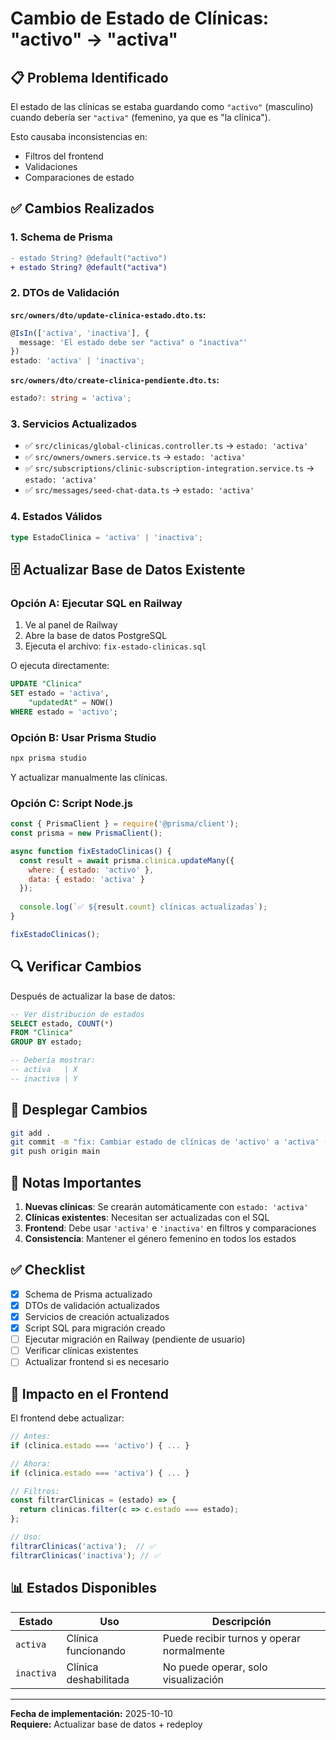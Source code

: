 # Cambio de Estado de Clínicas: "activo" → "activa"

## 📋 Problema Identificado

El estado de las clínicas se estaba guardando como `"activo"` (masculino) cuando debería ser `"activa"` (femenino, ya que es "la clínica").

Esto causaba inconsistencias en:
- Filtros del frontend
- Validaciones
- Comparaciones de estado

## ✅ Cambios Realizados

### 1. **Schema de Prisma**
```diff
- estado String? @default("activo")
+ estado String? @default("activa")
```

### 2. **DTOs de Validación**

**`src/owners/dto/update-clinica-estado.dto.ts`:**
```typescript
@IsIn(['activa', 'inactiva'], { 
  message: 'El estado debe ser "activa" o "inactiva"' 
})
estado: 'activa' | 'inactiva';
```

**`src/owners/dto/create-clinica-pendiente.dto.ts`:**
```typescript
estado?: string = 'activa';
```

### 3. **Servicios Actualizados**

- ✅ `src/clinicas/global-clinicas.controller.ts` → `estado: 'activa'`
- ✅ `src/owners/owners.service.ts` → `estado: 'activa'`
- ✅ `src/subscriptions/clinic-subscription-integration.service.ts` → `estado: 'activa'`
- ✅ `src/messages/seed-chat-data.ts` → `estado: 'activa'`

### 4. **Estados Válidos**

```typescript
type EstadoClinica = 'activa' | 'inactiva';
```

## 🗄️ Actualizar Base de Datos Existente

### Opción A: Ejecutar SQL en Railway

1. Ve al panel de Railway
2. Abre la base de datos PostgreSQL
3. Ejecuta el archivo: `fix-estado-clinicas.sql`

O ejecuta directamente:
```sql
UPDATE "Clinica" 
SET estado = 'activa',
    "updatedAt" = NOW()
WHERE estado = 'activo';
```

### Opción B: Usar Prisma Studio

```bash
npx prisma studio
```

Y actualizar manualmente las clínicas.

### Opción C: Script Node.js

```javascript
const { PrismaClient } = require('@prisma/client');
const prisma = new PrismaClient();

async function fixEstadoClinicas() {
  const result = await prisma.clinica.updateMany({
    where: { estado: 'activo' },
    data: { estado: 'activa' }
  });
  
  console.log(`✅ ${result.count} clínicas actualizadas`);
}

fixEstadoClinicas();
```

## 🔍 Verificar Cambios

Después de actualizar la base de datos:

```sql
-- Ver distribución de estados
SELECT estado, COUNT(*) 
FROM "Clinica" 
GROUP BY estado;

-- Debería mostrar:
-- activa   | X
-- inactiva | Y
```

## 🚀 Desplegar Cambios

```bash
git add .
git commit -m "fix: Cambiar estado de clínicas de 'activo' a 'activa' (femenino)"
git push origin main
```

## 📝 Notas Importantes

1. **Nuevas clínicas**: Se crearán automáticamente con `estado: 'activa'`
2. **Clínicas existentes**: Necesitan ser actualizadas con el SQL
3. **Frontend**: Debe usar `'activa'` e `'inactiva'` en filtros y comparaciones
4. **Consistencia**: Mantener el género femenino en todos los estados

## ✅ Checklist

- [x] Schema de Prisma actualizado
- [x] DTOs de validación actualizados
- [x] Servicios de creación actualizados
- [x] Script SQL para migración creado
- [ ] Ejecutar migración en Railway (pendiente de usuario)
- [ ] Verificar clínicas existentes
- [ ] Actualizar frontend si es necesario

## 🎯 Impacto en el Frontend

El frontend debe actualizar:

```javascript
// Antes:
if (clinica.estado === 'activo') { ... }

// Ahora:
if (clinica.estado === 'activa') { ... }
```

```javascript
// Filtros:
const filtrarClinicas = (estado) => {
  return clinicas.filter(c => c.estado === estado);
};

// Uso:
filtrarClinicas('activa');  // ✅
filtrarClinicas('inactiva'); // ✅
```

## 📊 Estados Disponibles

| Estado | Uso | Descripción |
|--------|-----|-------------|
| `activa` | Clínica funcionando | Puede recibir turnos y operar normalmente |
| `inactiva` | Clínica deshabilitada | No puede operar, solo visualización |

---

**Fecha de implementación:** 2025-10-10  
**Requiere:** Actualizar base de datos + redeploy

